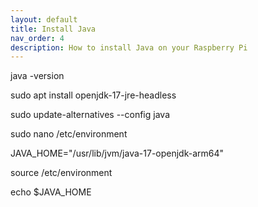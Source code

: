 ```yaml
---
layout: default
title: Install Java
nav_order: 4
description: How to install Java on your Raspberry Pi
---
```

java -version  

sudo apt install openjdk-17-jre-headless

sudo update-alternatives --config java

sudo nano /etc/environment

JAVA_HOME="/usr/lib/jvm/java-17-openjdk-arm64"

source /etc/environment

echo $JAVA_HOME